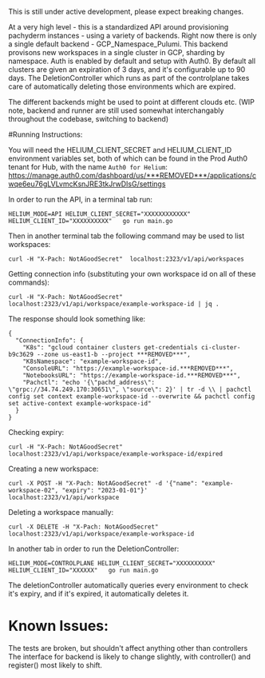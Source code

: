 This is still under active development, please expect breaking changes.

At a very high level - this is a standardized API around provisioning pachyderm instances - using a variety of backends.  Right now there is only a single default backend - GCP_Namespace_Pulumi.  This backend provisons new workspaces in a single cluster in GCP, sharding by namespace.  Auth is enabled by default and setup with Auth0. By default all clusters are given an expiration of 3 days, and it's configurable up to 90 days.  The DeletionController which runs as part of the controlplane takes care of automatically deleting those environments which are expired.  

The different backends might be used to point at different clouds etc. (WIP note, backend and runner are still used somewhat interchangably throughout the codebase, switching to backend)


#Running Instructions:

You will need the HELIUM_CLIENT_SECRET and HELIUM_CLIENT_ID environment variables set, both of which can be found in the Prod Auth0 tenant for Hub, with the name `Auth0 for Helium`: https://manage.auth0.com/dashboard/us/***REMOVED***/applications/cwqe6eu76gLVLvmcKsnJRE3tkJrwDIsG/settings

In order to run the API, in a terminal tab run:
```shell
HELIUM_MODE=API HELIUM_CLIENT_SECRET="XXXXXXXXXXXX" HELIUM_CLIENT_ID="XXXXXXXXXX"   go run main.go
```
Then in another terminal tab the following command may be used to list workspaces:
```shell
curl -H "X-Pach: NotAGoodSecret"  localhost:2323/v1/api/workspaces
```
Getting connection info (substituting your own workspace id on all of these commands):
```shell
curl -H "X-Pach: NotAGoodSecret"  localhost:2323/v1/api/workspace/example-workspace-id | jq .
```
The response should look something like:
```shell
{
  "ConnectionInfo": {
    "K8s": "gcloud container clusters get-credentials ci-cluster-b9c3629 --zone us-east1-b --project ***REMOVED***",
    "K8sNamespace": "example-workspace-id",
    "ConsoleURL": "https://example-workspace-id.***REMOVED***",
    "NotebooksURL": "https://example-workspace-id.***REMOVED***",
    "Pachctl": "echo '{\"pachd_address\": \"grpc://34.74.249.170:30651\", \"source\": 2}' | tr -d \\ | pachctl config set context example-workspace-id --overwrite && pachctl config set active-context example-workspace-id"
  }
}
```


Checking expiry:
```shell
curl -H "X-Pach: NotAGoodSecret"  localhost:2323/v1/api/workspace/example-workspace-id/expired
```
Creating a new workspace:
```shell
curl -X POST -H "X-Pach: NotAGoodSecret" -d '{"name": "example-workspace-02", "expiry": "2023-01-01"}'  localhost:2323/v1/api/workspace
```
Deleting a workspace manually:
```shell
curl -X DELETE -H "X-Pach: NotAGoodSecret"  localhost:2323/v1/api/workspace/example-workspace-id
```



In another tab in order to run the DeletionController:
```shell
HELIUM_MODE=CONTROLPLANE HELIUM_CLIENT_SECRET="XXXXXXXXXX" HELIUM_CLIENT_ID="XXXXXX"   go run main.go
```
The deletionController automatically queries every environment to check it's expiry, and if it's expired, it automatically deletes it.

# Known Issues:

The tests are broken, but shouldn't affect anything other than controllers
The interface for backend is likely to change slightly, with controller() and register() most likely to shift.
